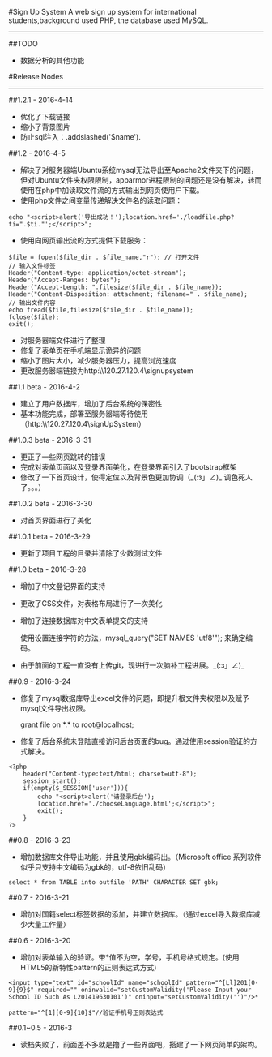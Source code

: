 #Sign Up System
A web sign up system for international students,background used PHP, the database used MySQL.
***
##TODO
* 数据分析的其他功能


#Release Nodes
***

##1.2.1 - 2016-4-14
* 优化了下载链接
* 缩小了背景图片
* 防止sql注入：.addslashed('$name').

##1.2 - 2016-4-5
* 解决了对服务器端Ubuntu系统mysql无法导出至Apache2文件夹下的问题，但对Ubuntu文件夹权限限制，apparmor进程限制的问题还是没有解决，转而使用在php中加读取文件流的方式输出到网页使用户下载。
* 使用php文件之间变量传递解决文件名的读取问题：

```
echo "<script>alert('导出成功！');location.href='./loadfile.php?ti=".$ti."';</script>";
```
* 使用向网页输出流的方式提供下载服务：

```
$file = fopen($file_dir . $file_name,"r"); // 打开文件
// 输入文件标签
Header("Content-type: application/octet-stream");
Header("Accept-Ranges: bytes");
Header("Accept-Length: ".filesize($file_dir . $file_name));
Header("Content-Disposition: attachment; filename=" . $file_name);
// 输出文件内容
echo fread($file,filesize($file_dir . $file_name));
fclose($file);
exit();
```

* 对服务器端文件进行了整理
* 修复了表单页在手机端显示诡异的问题
* 缩小了图片大小，减少服务器压力，提高浏览速度
* 更改服务器端链接为http:\\\120.27.120.4\signupsystem

##1.1 beta - 2016-4-2
* 建立了用户数据库，增加了后台系统的保密性
* 基本功能完成，部署至服务器端等待使用（http:\\\120.27.120.4\signUpSystem）

##1.0.3 beta - 2016-3-31
* 更正了一些网页跳转的错误
* 完成对表单页面以及登录界面美化，在登录界面引入了bootstrap框架
* 修改了一下首页设计，使得定位以及背景色更加协调（\_(:з」∠)_
调色死人了。。。）

##1.0.2 beta - 2016-3-30
* 对首页界面进行了美化

##1.0.1 beta - 2016-3-29
* 更新了项目工程的目录并清除了少数测试文件

##1.0 beta - 2016-3-28
* 增加了中文登记界面的支持
* 更改了CSS文件，对表格布局进行了一次美化
* 增加了连接数据库对中文表单提交的支持

	使用设置连接字符的方法，mysql_query("SET NAMES 'utf8'"); 来确定编码。
* 由于前面的工程一直没有上传git，现进行一次脑补工程进展。\_(:з」∠)_
	
##0.9 - 2016-3-24
* 修复了mysql数据库导出excel文件的问题，即提升根文件夹权限以及赋予mysql文件导出权限。

	grant file on \*.* to root@localhost;
	
* 修复了后台系统未登陆直接访问后台页面的bug。通过使用session验证的方式解决。

```
<?php
    header("Content-type:text/html; charset=utf-8");
    session_start();
    if(empty($_SESSION['user'])){
        echo "<script>alert('请登录后台');
        location.href='./chooseLanguage.html';</script>";
        exit();
    }
?>
```
##0.8 - 2016-3-23
* 增加数据库文件导出功能，并且使用gbk编码出。（Microsoft office 系列软件似乎只支持中文编码为gbk的，utf-8依旧乱码）

```
select * from TABLE into outfile 'PATH' CHARACTER SET gbk;
```
##0.7 - 2016-3-21
* 增加对国籍select标签数据的添加，并建立数据库。（通过excel导入数据库减少大量工作量）

##0.6 - 2016-3-20
* 增加对表单输入的验证。带*值不为空，学号，手机号格式规定。(使用HTML5的新特性pattern的正则表达式方式)

```
<input type="text" id="schoolId" name="schoolId" pattern="^[Ll]201[0-9]{9}$" required="" oninvalid="setCustomValidity('Please Input your School ID Such As L201419630101')" oninput="setCustomValidity('')"/>*

pattern="^[1][0-9]{10}$"//验证手机号正则表达式
```

##0.1~0.5 - 2016-3
* 读档失败了，前面差不多就是撸了一些界面吧，搭建了一下网页简单的架构。